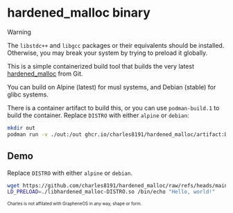 # hardened_malloc binary 

> [!WARNING]  
> The `libstdc++` and `libgcc` packages or their equivalents should be installed. Otherwise, you may break your system by trying to preload it globally.

This is a simple containerized build tool that builds the very latest [hardened_malloc](https://github.com/GrapheneOS/hardened_malloc) from Git.

You can build on Alpine (latest) for musl systems, and Debian (stable) for glibc systems.

There is a container artifact to build this, or you can use `podman-build.1` to build the container. Replace `DISTRO` with either `alpine` or `debian`:

```bash
mkdir out
podman run -v ./out:/out ghcr.io/charles8191/hardened_malloc/artifact:DISTRO
```

## Demo

Replace `DISTRO` with either `alpine` or `debian`.

```bash
wget https://github.com/charles8191/hardened_malloc/raw/refs/heads/main/libhardened_malloc-DISTRO.so
LD_PRELOAD=./libhardened_malloc-DISTRO.so /bin/echo "Hello, world!"
```

<sup><sub>Charles is not affilated with GrapheneOS in any way, shape or form.</sub></sup>
